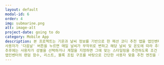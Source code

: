 ```yaml
---
layout: default
modal-id: 6
order: 4
img: submarine.png
alt: image-alt
project-date: going to do
category: Mobile App
description: 본 프로젝트는 기온과 날씨 정보를 기반으로 한 패션 코디 추천 앱을 앱인벤터를 활용해 개발할 예정입니다. <br>
사용자가 '다음날' 버튼을 누르면 매일 날씨가 무작위로 변하고 해당 날씨 및 온도에 따라 추천 의상이 이미지 또는 텍스트로 제공되는 구조입니다.  <br>
추후에는 사용자가 성별을 선택하거나 계절을 지정하면 그에 맞는 스타일링을 추천하도록 조건 분기를 다양화할 계획이며, 이는 UX 설게, UI 구성, 조건 기반 추천 시스템 설계에 대한 경험을 목표로 삼고 있습니다. <br>
앱인벤터의 랜덤 함수, 리스트, 블록 조립 구조를 바탕으로 간단한 사용자 맞춤 추천 엔진을 구현하는 것이 목표입니다.
---
```

